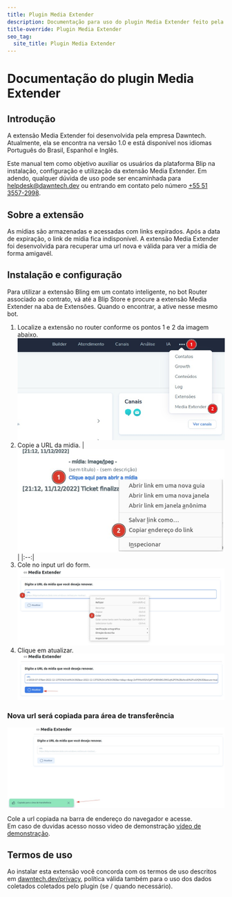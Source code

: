 ```yaml
---
title: Plugin Media Extender
description: Documentação para uso do plugin Media Extender feito pela Dawntech Inc. para a plataforma Take Blip
title-override: Plugin Media Extender
seo_tag:
  site_title: Plugin Media Extender
---
```


# Documentação do plugin Media Extender
## Introdução

A extensão Media Extender foi desenvolvida pela empresa Dawntech. Atualmente, ela se encontra na versão 1.0 e está
disponível nos idiomas Português do Brasil, Espanhol e Inglês.

Este manual tem como objetivo auxiliar os usuários da plataforma Blip na instalação, configuração e utilização da extensão Media Extender. Em adendo, qualquer dúvida de uso pode ser encaminhada para [helpdesk@dawntech.dev](mailto:helpdesk@dawntech.dev) ou entrando em contato pelo número [+55 51 3557-2998](https://wa.me/555135572998).


## Sobre a extensão

As mídias são armazenadas e acessadas com links expirados. Após a data de expiração, o link de mídia fica indisponível. A extensão Media Extender foi desenvolvida para recuperar uma url nova e válida para ver a mídia de forma amigavél.

## Instalação e configuração
Para utilizar a extensão Bling em um contato inteligente, no bot Router associado ao contrato, vá até a Blip Store e procure a extensão Media Extender na aba de Extensões. Quando o encontrar, a ative nesse mesmo bot.

1. Localize a extensão no router conforme os pontos 1 e 2 da imagem abaixo.  ![Start](./images/mediaextender/media-extender1.jpeg)
2. Copie a URL da midia.  |![UrlCopy](./images/mediaextender/media-extender2.jpeg) | |:--:|
3. Cole no input url do form.  ![UrlPaste](./images/mediaextender/media-extender3.jpeg)
4. Clique em atualizar.  ![UrlMsg](./images/mediaextender/media-extender4.jpeg)

### Nova url será copiada para área de transferência
![UrlMsgCopy](./images/mediaextender/media-extender5.jpeg)

Cole a url copiada na barra de endereço do navegador e acesse.  
Em caso de duvidas acesso nosso video de demonstração [vídeo de demonstração](https://www.youtube.com/watch?v=sMDrECb6TUI).

## Termos de uso

Ao instalar esta extensão você concorda com os termos de uso descritos em [dawntech.dev/privacy](https://dawntech.dev/privacy/pt), política válida também para o uso dos dados coletados coletados pelo plugin (se / quando necessário).
